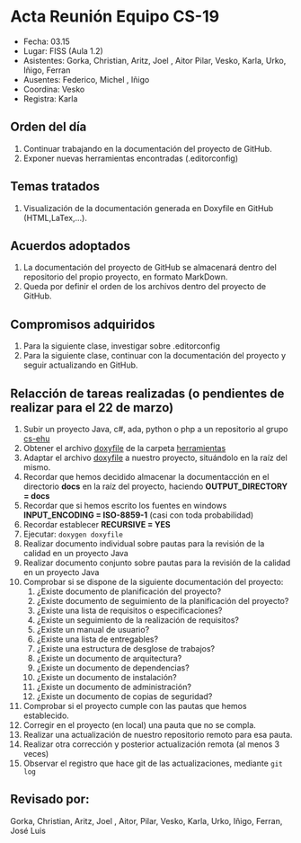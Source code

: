 # Acta Reunión Equipo CS-19

- Fecha: 03.15
- Lugar: FISS (Aula 1.2)
- Asistentes: Gorka, Christian, Aritz, Joel , Aitor
Pilar, Vesko, Karla, Urko, Iñigo, Ferran
- Ausentes: Federico, Michel , Iñigo
- Coordina: Vesko
- Registra: Karla

## Orden del día
1. Continuar trabajando en la documentación del proyecto de GitHub.
1. Exponer nuevas herramientas encontradas (.editorconfig) 

## Temas tratados
1. Visualización de la documentación generada en Doxyfile en GitHub (HTML,LaTex,...).

## Acuerdos adoptados
1. La documentación del proyecto de GitHub se almacenará dentro del repositorio del propio proyecto, en formato MarkDown. 
1. Queda por definir el orden de los archivos dentro del proyecto de GitHub. 
  
## Compromisos adquiridos
1. Para la siguiente clase, investigar sobre .editorconfig
1. Para la siguiente clase, continuar con la documentación del proyecto y seguir actualizando en GitHub. 

## Relacción de tareas realizadas (o pendientes de realizar para el 22 de marzo)

1. Subir un proyecto Java, c#, ada, python o php a un repositorio al grupo [cs-ehu]
1. Obtener el archivo [doxyfile] de la carpeta [herramientas]
1. Adaptar el archivo [doxyfile] a nuestro proyecto, situándolo en la raíz del mismo.
1. Recordar que hemos decidido almacenar la documentacción en el directorio **docs** en la raíz del proyecto, haciendo **OUTPUT_DIRECTORY = docs**
1. Recordar que si hemos escrito los fuentes en windows **INPUT_ENCODING = ISO-8859-1** (casi con toda probabilidad)
1. Recordar establecer **RECURSIVE = YES**
1. Ejecutar: `doxygen doxyfile`
1. Realizar documento individual sobre pautas para la revisión de la calidad en un proyecto Java
1. Realizar documento conjunto sobre pautas para la revisión de la calidad en un proyecto Java
1. Comprobar si se dispone de la siguiente documentación del proyecto:
    1. ¿Existe documento de planificación del proyecto?
    1. ¿Existe documento de seguimiento de la planificación del proyecto?
    1. ¿Existe una lista de requisitos o especificaciones?
    1. ¿Existe un seguimiento de la realización de requisitos?
    1. ¿Existe un manual de usuario?
    1. ¿Existe una lista de entregables?
    1. ¿Existe una estructura de desglose de trabajos?
    1. ¿Existe un documento de arquitectura?
    1. ¿Existe un documento de dependencias?
    1. ¿Existe un documento de instalación?
    1. ¿Existe un documento de administración?
    1. ¿Existe un documento de copias de seguridad?
1. Comprobar si el proyecto cumple con las pautas que hemos establecido.
1. Corregir en el proyecto (en local) una pauta que no se compla.
1. Realizar una actualización de nuestro repositorio remoto para esa pauta.
1. Realizar otra corrección y posterior actualización remota (al menos 3 veces)
1. Observar el registro que hace git de las actualizaciones, mediante `git log`



## Revisado por:
Gorka, Christian, Aritz, Joel , Aitor, Pilar, Vesko, Karla, Urko, Iñigo, Ferran, José Luis


[cs-ehu]:https://github.com/cs-ehu
[doxyfile]:https://github.com/cs-ehu/Ejemplo/blob/master/UNE157801/2%20Memoria/2.05%20Normas%20y%20referencias/2.5.3%20M%C3%A9todos%2C%20herramientas%2C%20modelos%2C%20m%C3%A9tricas%20y%20prototipos/2.5.3.2%20Herramientas/doxyfile
[herramientas]:https://github.com/cs-ehu/Ejemplo/blob/master/UNE157801/2%20Memoria/2.05%20Normas%20y%20referencias/2.5.3%20M%C3%A9todos%2C%20herramientas%2C%20modelos%2C%20m%C3%A9tricas%20y%20prototipos/2.5.3.2%20Herramientas

